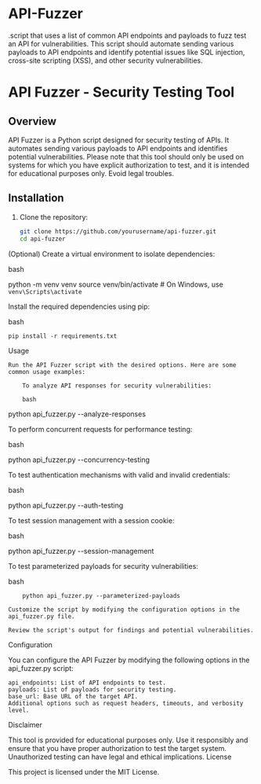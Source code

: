 # API-Fuzzer

.script that uses a list of common API endpoints and payloads to fuzz test an API for vulnerabilities. This script should automate sending various payloads to API endpoints and identify potential issues like SQL injection, cross-site scripting (XSS), and other security vulnerabilities.
# API Fuzzer - Security Testing Tool

## Overview

API Fuzzer is a Python script designed for security testing of APIs. It automates sending various payloads to API endpoints and identifies potential vulnerabilities. Please note that this tool should only be used on systems for which you have explicit authorization to test, and it is intended for educational purposes only. Evoid legal troubles.

## Installation

1. Clone the repository:

   ```bash
   git clone https://github.com/yourusername/api-fuzzer.git
   cd api-fuzzer

(Optional) Create a virtual environment to isolate dependencies:

bash

python -m venv venv
source venv/bin/activate  # On Windows, use `venv\Scripts\activate`

Install the required dependencies using pip:

bash

    pip install -r requirements.txt

Usage

    Run the API Fuzzer script with the desired options. Here are some common usage examples:

        To analyze API responses for security vulnerabilities:

        bash

python api_fuzzer.py --analyze-responses

To perform concurrent requests for performance testing:

bash

python api_fuzzer.py --concurrency-testing

To test authentication mechanisms with valid and invalid credentials:

bash

python api_fuzzer.py --auth-testing

To test session management with a session cookie:

bash

python api_fuzzer.py --session-management

To test parameterized payloads for security vulnerabilities:

bash

        python api_fuzzer.py --parameterized-payloads

    Customize the script by modifying the configuration options in the api_fuzzer.py file.

    Review the script's output for findings and potential vulnerabilities.

Configuration

You can configure the API Fuzzer by modifying the following options in the api_fuzzer.py script:

    api_endpoints: List of API endpoints to test.
    payloads: List of payloads for security testing.
    base_url: Base URL of the target API.
    Additional options such as request headers, timeouts, and verbosity level.

Disclaimer

This tool is provided for educational purposes only. Use it responsibly and ensure that you have proper authorization to test the target system. Unauthorized testing can have legal and ethical implications.
License

This project is licensed under the MIT License.
